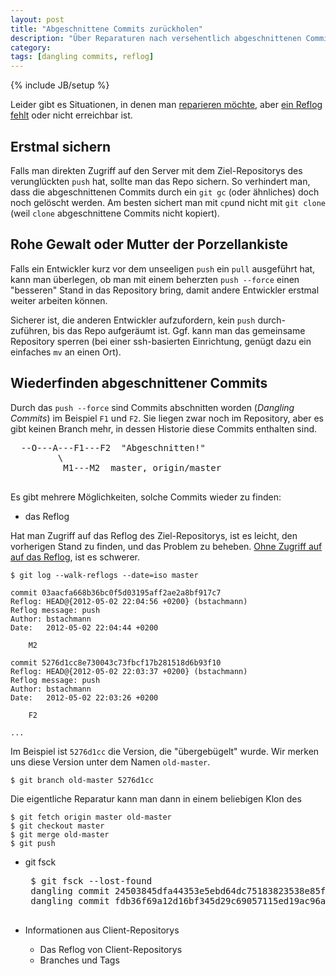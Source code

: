 ```yaml
---
layout: post
title: "Abgeschnittene Commits zurückholen"
description: "Über Reparaturen nach versehentlich abgeschnittenen Commits (Dangling Commits)"
category: 
tags: [dangling commits, reflog]
---
```

{% include JB/setup %}

Leider gibt es Situationen, in denen man
[reparieren möchte](/2012/04/28/oops-push-mit---force-in-git),
aber [ein Reflog fehlt](/2012/05/09/reflog-fuer-bare-repositorys-in-git-einrichten)
oder nicht erreichbar ist.

Erstmal sichern
---------------

Falls man direkten Zugriff auf den Server mit dem  Ziel-Repositorys 
des verunglückten `push` hat, sollte man das Repo sichern. 
So verhindert man, dass die abgeschnittenen Commits durch
ein `git gc` (oder ähnliches) doch noch gelöscht werden.
Am besten sichert man mit `cp`und nicht mit `git clone`
(weil `clone` abgeschnittene Commits nicht kopiert).

Rohe Gewalt oder Mutter der Porzellankiste
------------------------------------------

Falls ein Entwickler kurz vor dem unseeligen `push` ein `pull` ausgeführt hat,
kann man überlegen, ob man mit einem beherzten `push --force` einen
"besseren" Stand in das Repository bring, damit andere Entwickler erstmal 
weiter arbeiten können.

Sicherer ist, die anderen Entwickler aufzufordern, kein `push` durch-
zuführen, bis das Repo aufgeräumt ist. Ggf. kann man das gemeinsame
Repository sperren (bei einer ssh-basierten Einrichtung, genügt dazu
ein einfaches `mv` an einen Ort).

Wiederfinden abgeschnittener Commits
------------------------------------

Durch das `push --force` sind Commits abschnitten worden (*Dangling Commits*)
im Beispiel `F1` und `F2`.
Sie liegen zwar noch im Repository, aber es gibt keinen Branch mehr, in
dessen Historie diese Commits enthalten sind.

  <pre>
  --O---A---F1---F2  "Abgeschnitten!"
         \
          M1---M2  master, origin/master   
  </pre>

Es gibt mehrere Möglichkeiten, solche Commits wieder zu finden:

 * das Reflog

Hat man Zugriff auf das Reflog des Ziel-Repositorys, ist es leicht, den
vorherigen Stand zu finden, und das Problem zu beheben.
[Ohne Zugriff auf auf das Reflog](/2012/05/08/reparaturen-nach-push--force-ohne-zugriff-auf-das-reflog),
ist es schwerer.
  
	$ git log --walk-reflogs --date=iso master

	commit 03aacfa668b36bc0f5d03195aff2ae2a8bf917c7
	Reflog: HEAD@{2012-05-02 22:04:56 +0200} (bstachmann)
	Reflog message: push
	Author: bstachmann
	Date:   2012-05-02 22:04:44 +0200
	
	    M2
	
	commit 5276d1cc8e730043c73fbcf17b281518d6b93f10
	Reflog: HEAD@{2012-05-02 22:03:37 +0200} (bstachmann)
	Reflog message: push
	Author: bstachmann
	Date:   2012-05-02 22:03:26 +0200
	
	    F2

	...

Im Beispiel ist `5276d1cc` die Version, die "übergebügelt"
wurde. Wir merken uns diese Version unter dem Namen 
`old-master`.

    $ git branch old-master 5276d1cc

Die eigentliche Reparatur kann man dann in einem beliebigen
Klon des 
    
    $ git fetch origin master old-master
    $ git checkout master
	$ git merge old-master
	$ git push


 
 * git fsck
 
    <pre>
	$ git fsck --lost-found
	dangling commit 24503845dfa44353e5ebd64dc75183823538e85f
	dangling commit fdb36f69a12d16bf345d29c69057115ed19ac96a
    </pre>
 
 * Informationen aus Client-Repositorys
   * Das Reflog von Client-Repositorys
   * Branches und Tags

  [1]: http://stackoverflow.com/questions/3876206/how-do-i-view-a-git-repos-recieve-history "asfd"
  [2]: http://stackoverflow.com/questions/6140083/how-to-create-reflogs-information-in-an-existing-bare-repository
  [3]: http://sitaramc.github.com/concepts/reflog.html
  [4]: http://gitready.com/intermediate/2009/02/09/reflog-your-safety-net.html
  [5]: http://de.gitready.com/advanced/2009/01/17/restoring-lost-commits.html
